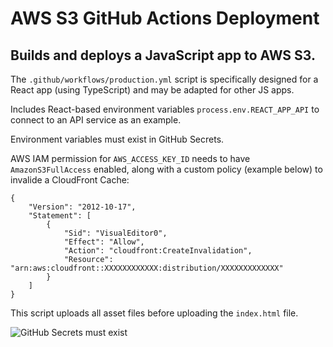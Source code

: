 # AWS S3 GitHub Actions Deployment

## Builds and deploys a JavaScript app to AWS S3.

The `.github/workflows/production.yml` script is specifically designed for a React app (using TypeScript) and may be adapted for other JS apps.

Includes React-based environment variables `process.env.REACT_APP_API` to connect to an API service as an example.

Environment variables must exist in GitHub Secrets.

AWS IAM permission for `AWS_ACCESS_KEY_ID` needs to have `AmazonS3FullAccess` enabled, along with a custom policy (example below) to invalide a CloudFront Cache:

```
{
    "Version": "2012-10-17",
    "Statement": [
        {
            "Sid": "VisualEditor0",
            "Effect": "Allow",
            "Action": "cloudfront:CreateInvalidation",
            "Resource": "arn:aws:cloudfront::XXXXXXXXXXXX:distribution/XXXXXXXXXXXXX"
        }
    ]
}
```

This script uploads all asset files before uploading the `index.html` file.

![GitHub Secrets must exist](https://www.aaronwht.com/images/tutorial/github-actions-secrets.png)
